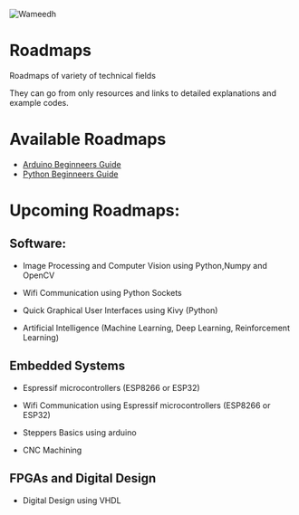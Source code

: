 ![Wameedh](https://i.ibb.co/wyKRMdC/Wameedh.png)
# Roadmaps
Roadmaps of variety of technical fields

They can go from only resources and links to detailed explanations and example codes.


# Available Roadmaps
- [Arduino Beginneers Guide](https://github.com/dahmadjid/Wameedh-Roadmaps/tree/main/Arduino)
- [Python Beginneers Guide](https://github.com/dahmadjid/Wameedh-Roadmaps/tree/main/python)

# Upcoming Roadmaps:
## Software:


- Image Processing and Computer Vision using Python,Numpy and OpenCV

- Wifi Communication using Python Sockets

- Quick Graphical User Interfaces using Kivy (Python)

- Artificial Intelligence (Machine Learning, Deep Learning, Reinforcement Learning)




## Embedded Systems
- Espressif microcontrollers (ESP8266 or ESP32)

- Wifi Communication using Espressif microcontrollers (ESP8266 or ESP32)

- Steppers Basics using arduino

- CNC Machining 




## FPGAs and Digital Design
- Digital Design using VHDL
